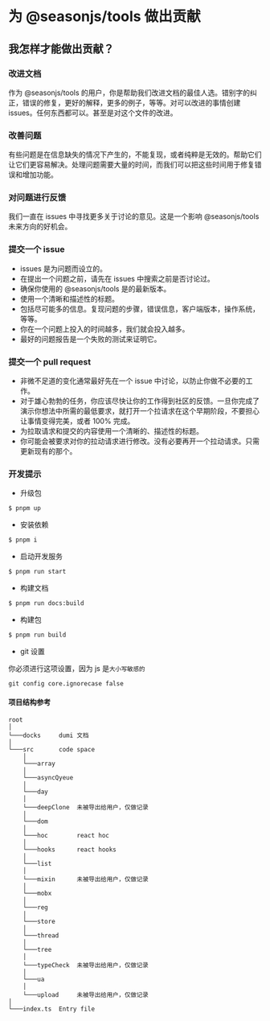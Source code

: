 # 为 @seasonjs/tools 做出贡献

## 我怎样才能做出贡献？

### 改进文档

作为 @seasonjs/tools 的用户，你是帮助我们改进文档的最佳人选。错别字的纠正，错误的修复，更好的解释，更多的例子，等等。对可以改进的事情创建 issues。任何东西都可以。甚至是对这个文件的改进。

### 改善问题

有些问题是在信息缺失的情况下产生的，不能复现，或者纯粹是无效的。帮助它们让它们更容易解决。处理问题需要大量的时间，而我们可以把这些时间用于修复错误和增加功能。

### 对问题进行反馈

我们一直在 issues 中寻找更多关于讨论的意见。这是一个影响 @seasonjs/tools 未来方向的好机会。

### 提交一个 issue

- issues 是为问题而设立的。
- 在提出一个问题之前，请先在 issues 中搜索之前是否讨论过。
- 确保你使用的 @seasonjs/tools 是的最新版本。
- 使用一个清晰和描述性的标题。
- 包括尽可能多的信息。复现问题的步骤，错误信息，客户端版本，操作系统，等等。
- 你在一个问题上投入的时间越多，我们就会投入越多。
- 最好的问题报告是一个失败的测试来证明它。

### 提交一个 pull request

- 非微不足道的变化通常最好先在一个 issue 中讨论，以防止你做不必要的工作。
- 对于雄心勃勃的任务，你应该尽快让你的工作得到社区的反馈。一旦你完成了演示你想法中所需的最低要求，就打开一个拉请求在这个早期阶段，不要担心让事情变得完美，或者 100% 完成。
- 为拉取请求和提交的内容使用一个清晰的、描述性的标题。
- 你可能会被要求对你的拉动请求进行修改。没有必要再开一个拉动请求。只需更新现有的那个。

### 开发提示

- 升级包

```bash
$ pnpm up
```

- 安装依赖

```bash
$ pnpm i
```

- 启动开发服务

```bash
$ pnpm run start
```

- 构建文档

```bash
$ pnpm run docs:build
```

- 构建包

```bash
$ pnpm run build
```

- git 设置

你必须进行这项设置，因为 js 是`大小写敏感的`

```
git config core.ignorecase false
```

#### 项目结构参考

```
root
│
└───docks     dumi 文档
│
└───src       code space
    │
    └───array
    │
    └───asyncQyeue
    │
    └───day
    │
    └───deepClone  未被导出给用户，仅做记录
    │
    └───dom
    │
    └───hoc        react hoc
    │
    └───hooks      react hooks
    │
    └───list
    │
    └───mixin      未被导出给用户，仅做记录
    │
    └───mobx
    │
    └───reg
    │
    └───store
    │
    └───thread
    │
    └───tree
    │
    └───typeCheck  未被导出给用户，仅做记录
    │
    └───ua
    │
    └───upload     未被导出给用户，仅做记录
│
└───index.ts  Entry file
```
